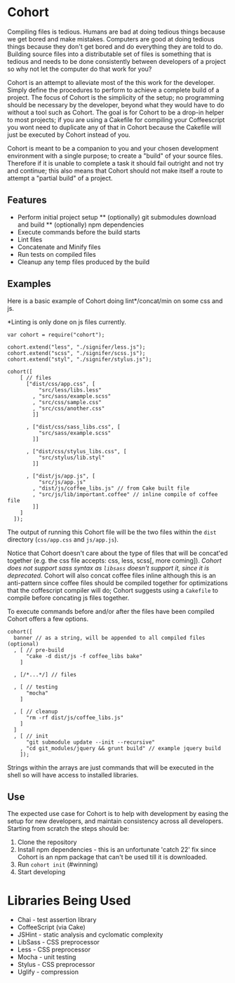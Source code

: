 # Cohort

Compiling files is tedious. Humans are bad at doing tedious things because we get bored and make mistakes. Computers are good at doing tedious things because they don't get bored and do everything they are told to do. Building source files into a distributable set of files is something that is tedious and needs to be done consistently between developers of a project so why not let the computer do that work for you?

Cohort is an attempt to alleviate most of the this work for the developer. Simply define the procedures to perform to achieve a complete build of a project. The focus of Cohort is the simplicity of the setup; no programming should be necessary by the developer, beyond what they would have to do without a tool such as Cohort. The goal is for Cohort to be a drop-in helper to most projects; if you are using a Cakefile for compiling your Coffeescript you wont need to duplicate any of that in Cohort because the Cakefile will just be executed by Cohort instead of you.

Cohort is meant to be a companion to you and your chosen development environment with a single purpose; to create a "build" of your source files. Therefore if it is unable to complete a task it should fail outright and not try and continue; this also means that Cohort should not make itself a route to attempt a "partial build" of a project.

## Features

* Perform initial project setup
** (optionally) git submodules download and build
** (optionally) npm dependencies
* Execute commands before the build starts
* Lint files
* Concatenate and Minify files
* Run tests on compiled files
* Cleanup any temp files produced by the build

## Examples

Here is a basic example of Cohort doing lint*/concat/min on some css and js. 

 *Linting is only done on js files currently.

    var cohort = require("cohort");

    cohort.extend("less", "./signifer/less.js");
    cohort.extend("scss", "./signifer/scss.js");
    cohort.extend("styl", "./signifer/stylus.js");

    cohort([
        [ // files
          ["dist/css/app.css", [
              "src/less/libs.less"
            , "src/sass/example.scss"
            , "src/css/sample.css"
            , "src/css/another.css"
            ]]

          , ["dist/css/sass_libs.css", [
              "src/sass/example.scss"
            ]]

          , ["dist/css/stylus_libs.css", [
              "src/stylus/lib.styl"
            ]]

          , ["dist/js/app.js", [
              "src/js/app.js"
            , "dist/js/coffee_libs.js" // from Cake built file
            , "src/js/lib/important.coffee" // inline compile of coffee file
            ]]
        ]
      ]);

The output of running this Cohort file will be the two files within the `dist` directory (`css/app.css` and `js/app.js`).

Notice that Cohort doesn't care about the type of files that will be concat'ed together (e.g. the css file accepts: css, less, scss[, more coming]). *Cohort does not support sass syntax as `libsass` doesn't support it, since it is deprecated.* Cohort will also concat coffee files inline although this is an anti-pattern since coffee files should be compiled together for optimizations that the coffescript compiler will do; Cohort suggests using a `Cakefile` to compile before concating js files together.

To execute commands before and/or after the files have been compiled Cohort offers a few options.

    cohort([
      banner // as a string, will be appended to all compiled files (optional)
      , [ // pre-build
          "cake -d dist/js -f coffee_libs bake"
        ]

      , [/*...*/] // files

      , [ // testing
          "mocha"
        ]

      , [ // cleanup
          "rm -rf dist/js/coffee_libs.js"
        ]
      ]
      , [ // init
          "git submodule update --init --recursive"
        , "cd git_modules/jquery && grunt build" // example jquery build
        ]);

Strings within the arrays are just commands that will be executed in the shell so will have access to installed libraries.

## Use

The expected use case for Cohort is to help with development by easing the setup for new developers, and maintain consistency across all developers. Starting from scratch the steps should be:

1. Clone the repository
2. Install npm dependencies - this is an unfortunate 'catch 22' fix since Cohort is an npm package that can't be used till it is downloaded.
3. Run `cohort init` (#winning)
4. Start developing

# Libraries Being Used

* Chai - test assertion library
* CoffeeScript (via Cake)
* JSHint - static analysis and cyclomatic complexity
* LibSass - CSS preprocessor
* Less - CSS preprocessor
* Mocha - unit testing
* Stylus - CSS preprocessor
* Uglify - compression

